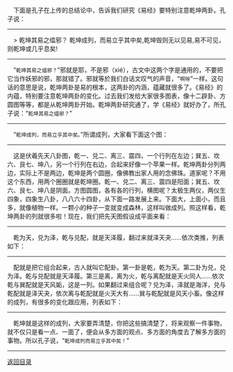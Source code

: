 &emsp;下面是孔子在上传的总结论中，告诉我们研究《易经》要特别注意乾坤两卦。孔子说：
___
&emsp;> 乾坤其易之缊邪？ 乾坤成列，而易立乎其中矣,乾坤毁则无以见易,易不可见，则乾坤或几乎息矣!
___
&emsp;“``乾坤其易之缊邪？``”邪就是耶，不是邪（xié），古文中这两个字是通用的，不要把它当作妖邪的邪，那就错了。邪就等於我们白话文叹气的声音，“``啊呀``”一样。这句话的意思是说，乾坤两卦是易的根本，这两卦的内涵，蕴藏就很多了。《易经》的内蕴，特别要注意乾坤两卦的变化。过去我们发给大家很多图表，像十二辟卦、方圆图等等，都是从乾坤两卦开始。乾坤两卦研究通了，学《易经》就好办了，所孔子说：“``乾坤其易之缊邪？``”
___
&emsp;“``乾坤成列，而易立乎其中矣。``”所谓成列，大家看下面这个图：
___
&emsp;这是伏羲先天八卦图，乾一、兑二、离三、震四，一个行列在左边；巽五、坎六、艮七、坤八，另一个行列在右边，合起来好像一个苹果一样。乾坤两卦分列两边，实际上不是两边，乾坤是两个圆圈，像佛教出家人用的念佛珠。道家呢？不用这个东西，用两个圈圈就是乾坤圈。乾一、兑二、离三、震四是阳面；巽五、坎六、艮七、坤八是阴面。方图圆图，各有各的行列，横图呢？太极生两仪，两仪生四象，四象生八卦，八八六十四卦，从下面一路发展上来。下面大，上面小，而且多，就像植物一样。一颗小的种子一变就变成森林，这样叫做成列。照这样看，乾坤两卦的列就很多啦！现在，我们把先天图假设成平面来看：
___
&emsp;乾为天，兑为泽，乾与兑配，就是天泽履，翻过来就泽天夬……依次类推，列表如下：
___
&emsp;配就是把它组合起来，古人就叫它配卦。第一卦是乾，乾为天。第二卦为兑，兑为泽。乾与兑配就是天泽履。第三是离，离为火，乾与离配就是天火同人……依次乾与巽配就是天风姤，这是一列。如果翻过来组合呢？兑为泽，泽就是海洋，兑与乾配就是泽天夬，依次离与乾配就是火天大有……巽与乾配就是风天小畜。像这样的成列，有很多的变化跟应用，列表如下：
___
&emsp;乾坤就是这样的成列，大家要弄清楚，你把这些搞清楚了，将来观察一件事物，就不仅只是看一点、一面了，便会从多方面的观点、多方面的角度去了解多方面的事物。所以孔子说，“``乾坤成列而易立乎其中矣！``”
___
[返回目录](../../master/README.md#目录)